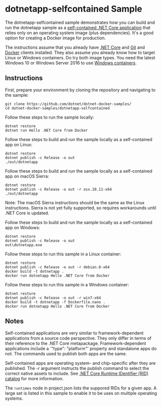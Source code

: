 dotnetapp-selfcontained Sample
==============================

The dotnetapp-selfcontained sample demonstrates how you can build and run the dotnetapp sample as a [self-contained .NET Core application](https://docs.microsoft.com/en-us/dotnet/articles/core/deploying/) that relies only on an operating system image (plus dependencies). It's a good option for creating a Docker image for production.

The instructions assume that you already have [.NET Core](https://dot.net/core) and [Git](https://git-scm.com/downloads) and [Docker](https://www.docker.com/products/docker) clients installed. They also assume you already know how to target Linux or Windows containers. Do try both image types. You need the latest Windows 10 or Windows Server 2016 to use [Windows containers](http://aka.ms/windowscontainers).

Instructions
------------

First, prepare your environment by cloning the repository and navigating to the sample:

```console
git clone https://github.com/dotnet/dotnet-docker-samples/
cd dotnet-docker-samples/dotnetapp-selfcontained
```

Follow these steps to run the sample locally:

```console
dotnet restore
dotnet run Hello .NET Core from Docker
```

Follow these steps to build and run the sample locally as a self-contained app on Linux:

```console
dotnet restore
dotnet publish -c Release -o out
./out/dotnetapp
```

Follow these steps to build and run the sample locally as a self-contained app on macOS Sierra:

```console
dotnet restore
dotnet publish -c Release -o out -r osx.10.11-x64
./out/dotnetapp
```

Note: The macOS Sierra instructions should be the same as the Linux instructions. Sierra is not yet fully supported, so requires workarounds until .NET Core is updated.

Follow these steps to build and run the sample locally as a self-contained app on Windows:

```console
dotnet restore
dotnet publish -c Release -o out
out\dotnetapp.exe
```

Follow these steps to run this sample in a Linux container:

```console
dotnet restore
dotnet publish -c Release -o out -r debian.8-x64
docker build -t dotnetapp .
docker run dotnetapp Hello .NET Core from Docker
```

Follow these steps to run this sample in a  Windows container:

```console
dotnet restore
dotnet publish -c Release -o out -r win7-x64
docker build -t dotnetapp -f Dockerfile.nano .
docker run dotnetapp Hello .NET Core from Docker
```

Notes
-----

Self-contained applications are very similar to framework-dependent applications from a source code perspective. They only differ in terms of their reference to the .NET Core metapackage. Framework-dependent applications include a `"type": "platform"' property and standalone apps do not. The commands used to publish both apps are the same.

Self-contained apps are operating system- and chip-specific after they are published. The -r argument instructs the publish command to select the correct native assets to include. See [.NET Core Runtime IDentifier (RID) catalog](https://docs.microsoft.com/dotnet/articles/core/rid-catalog) for more information. 

The `runtimes` node in project.json lists the suppored RIDs for a given app. A large set is listed in this sample to enable it to be uses on multiple operating systems. 
